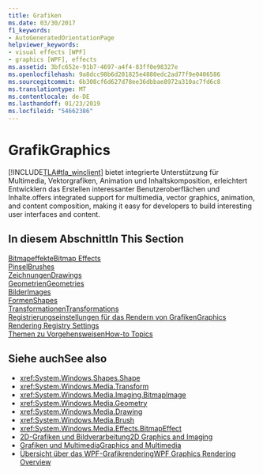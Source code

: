 ```yaml
---
title: Grafiken
ms.date: 03/30/2017
f1_keywords:
- AutoGeneratedOrientationPage
helpviewer_keywords:
- visual effects [WPF]
- graphics [WPF], effects
ms.assetid: 3bfc652e-91b7-4697-a4f4-83ff0e98327e
ms.openlocfilehash: 9a8dcc98b6d201825e4880edc2ad77f9e0406586
ms.sourcegitcommit: 6b308cf6d627d78ee36dbbae8972a310ac7fd6c8
ms.translationtype: MT
ms.contentlocale: de-DE
ms.lasthandoff: 01/23/2019
ms.locfileid: "54662386"
---
```

# <a name="graphics"></a><span data-ttu-id="ddd0d-102">Grafik</span><span class="sxs-lookup"><span data-stu-id="ddd0d-102">Graphics</span></span>
[!INCLUDE[TLA#tla_winclient](../../../../includes/tlasharptla-winclient-md.md)] <span data-ttu-id="ddd0d-103">bietet integrierte Unterstützung für Multimedia, Vektorgrafiken, Animation und Inhaltskomposition, erleichtert Entwicklern das Erstellen interessanter Benutzeroberflächen und Inhalte.</span><span class="sxs-lookup"><span data-stu-id="ddd0d-103">offers integrated support for multimedia, vector graphics, animation, and content composition, making it easy for developers to build interesting user interfaces and content.</span></span>  
  
## <a name="in-this-section"></a><span data-ttu-id="ddd0d-104">In diesem Abschnitt</span><span class="sxs-lookup"><span data-stu-id="ddd0d-104">In This Section</span></span>  
 [<span data-ttu-id="ddd0d-105">Bitmapeffekte</span><span class="sxs-lookup"><span data-stu-id="ddd0d-105">Bitmap Effects</span></span>](../../../../docs/framework/wpf/graphics-multimedia/bitmap-effects.md)  
 [<span data-ttu-id="ddd0d-106">Pinsel</span><span class="sxs-lookup"><span data-stu-id="ddd0d-106">Brushes</span></span>](../../../../docs/framework/wpf/graphics-multimedia/brushes.md)  
 [<span data-ttu-id="ddd0d-107">Zeichnungen</span><span class="sxs-lookup"><span data-stu-id="ddd0d-107">Drawings</span></span>](../../../../docs/framework/wpf/graphics-multimedia/drawings.md)  
 [<span data-ttu-id="ddd0d-108">Geometrien</span><span class="sxs-lookup"><span data-stu-id="ddd0d-108">Geometries</span></span>](../../../../docs/framework/wpf/graphics-multimedia/geometries.md)  
 [<span data-ttu-id="ddd0d-109">Bilder</span><span class="sxs-lookup"><span data-stu-id="ddd0d-109">Images</span></span>](../../../../docs/framework/wpf/graphics-multimedia/images.md)  
 [<span data-ttu-id="ddd0d-110">Formen</span><span class="sxs-lookup"><span data-stu-id="ddd0d-110">Shapes</span></span>](../../../../docs/framework/wpf/graphics-multimedia/shapes.md)  
 [<span data-ttu-id="ddd0d-111">Transformationen</span><span class="sxs-lookup"><span data-stu-id="ddd0d-111">Transformations</span></span>](../../../../docs/framework/wpf/graphics-multimedia/transformations.md)  
 [<span data-ttu-id="ddd0d-112">Registrierungseinstellungen für das Rendern von Grafiken</span><span class="sxs-lookup"><span data-stu-id="ddd0d-112">Graphics Rendering Registry Settings</span></span>](../../../../docs/framework/wpf/graphics-multimedia/graphics-rendering-registry-settings.md)  
 [<span data-ttu-id="ddd0d-113">Themen zu Vorgehensweisen</span><span class="sxs-lookup"><span data-stu-id="ddd0d-113">How-to Topics</span></span>](../../../../docs/framework/wpf/graphics-multimedia/graphics-how-to-topics.md)  
  
## <a name="see-also"></a><span data-ttu-id="ddd0d-114">Siehe auch</span><span class="sxs-lookup"><span data-stu-id="ddd0d-114">See also</span></span>
- <xref:System.Windows.Shapes.Shape>
- <xref:System.Windows.Media.Transform>
- <xref:System.Windows.Media.Imaging.BitmapImage>
- <xref:System.Windows.Media.Geometry>
- <xref:System.Windows.Media.Drawing>
- <xref:System.Windows.Media.Brush>
- <xref:System.Windows.Media.Effects.BitmapEffect>
- [<span data-ttu-id="ddd0d-115">2D-Grafiken und Bildverarbeitung</span><span class="sxs-lookup"><span data-stu-id="ddd0d-115">2D Graphics and Imaging</span></span>](../../../../docs/framework/wpf/advanced/optimizing-performance-2d-graphics-and-imaging.md)
- [<span data-ttu-id="ddd0d-116">Grafiken und Multimedia</span><span class="sxs-lookup"><span data-stu-id="ddd0d-116">Graphics and Multimedia</span></span>](../../../../docs/framework/wpf/graphics-multimedia/index.md)
- [<span data-ttu-id="ddd0d-117">Übersicht über das WPF-Grafikrendering</span><span class="sxs-lookup"><span data-stu-id="ddd0d-117">WPF Graphics Rendering Overview</span></span>](../../../../docs/framework/wpf/graphics-multimedia/wpf-graphics-rendering-overview.md)
